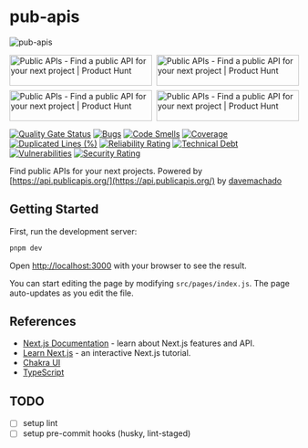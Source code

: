 # pub-apis

![pub-apis](https://socialify.git.ci/sozonome/pub-apis/image?description=1&logo=https%3A%2F%2Fsznm.dev%2Fapp_icons%2Fpub-apis.svg&pattern=Circuit%20Board&theme=Dark)

<div style="display:grid; gap: 0.5rem; grid-template-columns: repeat(2, 1fr)">
<a href="https://www.producthunt.com/posts/public-apis-3?utm_source=badge-golden-kitty-badge&utm_medium=badge&utm_souce=badge-public-apis-3" target="_blank"><img src="https://api.producthunt.com/widgets/embed-image/v1/golden-kitty-badge.svg?post_id=279188&theme=light" alt="Public APIs - Find a public API for your next project | Product Hunt" style="width: 250px; height: 54px;" width="250" height="54" /></a>
<a href="https://www.producthunt.com/posts/public-apis-3?utm_source=badge-top-post-badge&utm_medium=badge&utm_souce=badge-public-apis-3" target="_blank"><img src="https://api.producthunt.com/widgets/embed-image/v1/top-post-badge.svg?post_id=279188&theme=light&period=daily" alt="Public APIs - Find a public API for your next project | Product Hunt" style="width: 250px; height: 54px;" width="250" height="54" /></a> <a href="https://www.producthunt.com/posts/public-apis-3?utm_source=badge-featured&utm_medium=badge&utm_souce=badge-public-apis-3" target="_blank"><img src="https://api.producthunt.com/widgets/embed-image/v1/featured.svg?post_id=279188&theme=light" alt="Public APIs - Find a public API for your next project | Product Hunt" style="width: 250px; height: 54px;" width="250" height="54" /></a>
<a href="https://www.producthunt.com/posts/public-apis-3?utm_source=badge-review&utm_medium=badge&utm_souce=badge-public-apis-3#discussion-body" target="_blank"><img src="https://api.producthunt.com/widgets/embed-image/v1/review.svg?post_id=279188&theme=light" alt="Public APIs - Find a public API for your next project | Product Hunt" style="width: 250px; height: 54px;" width="250" height="54" /></a>
</div>

[![Quality Gate Status](https://sonarcloud.io/api/project_badges/measure?project=sozonome_pub-apis&metric=alert_status)](https://sonarcloud.io/dashboard?id=sozonome_pub-apis) [![Bugs](https://sonarcloud.io/api/project_badges/measure?project=sozonome_pub-apis&metric=bugs)](https://sonarcloud.io/dashboard?id=sozonome_pub-apis) [![Code Smells](https://sonarcloud.io/api/project_badges/measure?project=sozonome_pub-apis&metric=code_smells)](https://sonarcloud.io/dashboard?id=sozonome_pub-apis) [![Coverage](https://sonarcloud.io/api/project_badges/measure?project=sozonome_pub-apis&metric=coverage)](https://sonarcloud.io/dashboard?id=sozonome_pub-apis) [![Duplicated Lines (%)](https://sonarcloud.io/api/project_badges/measure?project=sozonome_pub-apis&metric=duplicated_lines_density)](https://sonarcloud.io/dashboard?id=sozonome_pub-apis) [![Reliability Rating](https://sonarcloud.io/api/project_badges/measure?project=sozonome_pub-apis&metric=reliability_rating)](https://sonarcloud.io/dashboard?id=sozonome_pub-apis) [![Technical Debt](https://sonarcloud.io/api/project_badges/measure?project=sozonome_pub-apis&metric=sqale_index)](https://sonarcloud.io/dashboard?id=sozonome_pub-apis) [![Vulnerabilities](https://sonarcloud.io/api/project_badges/measure?project=sozonome_pub-apis&metric=vulnerabilities)](https://sonarcloud.io/dashboard?id=sozonome_pub-apis) [![Security Rating](https://sonarcloud.io/api/project_badges/measure?project=sozonome_pub-apis&metric=security_rating)](https://sonarcloud.io/dashboard?id=sozonome_pub-apis)

Find public APIs for your next projects.
Powered by [https://api.publicapis.org/](https://api.publicapis.org/) by [davemachado](https://github.com/davemachado/public-api)

## Getting Started

First, run the development server:

```bash
pnpm dev
```

Open [http://localhost:3000](http://localhost:3000) with your browser to see the result.

You can start editing the page by modifying `src/pages/index.js`. The page auto-updates as you edit the file.

## References

- [Next.js Documentation](https://nextjs.org/docs) - learn about Next.js features and API.
- [Learn Next.js](https://nextjs.org/learn) - an interactive Next.js tutorial.
- [Chakra UI](https://chakra-ui.com)
- [TypeScript](https://typescriptlang.org)

## TODO

- [ ] setup lint
- [ ] setup pre-commit hooks (husky, lint-staged)

